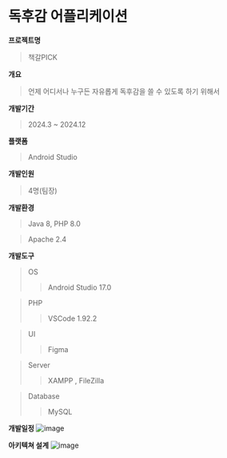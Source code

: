 # **독후감 어플리케이션**

**프로젝트명**
>책갈PICK

**개요**
>언제 어디서나 누구든 자유롭게 독후감을 쓸 수 있도록 하기 위해서

**개발기간**
>2024.3 ~ 2024.12

**플랫폼**
>Android Studio

**개발인원**
>4명(팀장)

**개발환경**
>Java 8, PHP 8.0

>Apache 2.4

**개발도구**
>OS
>>Android Studio 17.0

>PHP
>>VSCode 1.92.2

>UI
>>Figma

>Server
>>XAMPP , FileZilla

>Database
>>MySQL

**개발일정**
![image](https://github.com/user-attachments/assets/76fd48af-72e2-4229-a2ef-177c9897cc0e)

**아키텍쳐 설계**
![image](https://github.com/user-attachments/assets/7eb9564c-0e6a-427d-b1bc-a38d1ff4c715)

